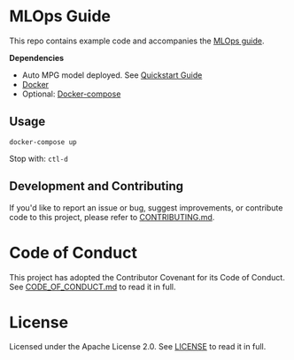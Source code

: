 # MLOps Guide

This repo contains example code and accompanies the [MLOps guide](https://api-docs.datarobot.com/docs/mlops-guide). 

**Dependencies**
* Auto MPG model deployed. See [Quickstart Guide](https://api-docs.datarobot.com/docs/quickstart-guide)
* [Docker](https://docs.docker.com/get-docker/)
* Optional: [Docker-compose](https://docs.docker.com/compose/install/)

## Usage

```shell script
docker-compose up
```

Stop with: `ctl-d`

## Development and Contributing

If you'd like to report an issue or bug, suggest improvements, or contribute code to this project, please refer to [CONTRIBUTING.md](CONTRIBUTING.md).


# Code of Conduct

This project has adopted the Contributor Covenant for its Code of Conduct. 
See [CODE_OF_CONDUCT.md](CODE_OF_CONDUCT.md) to read it in full.

# License

Licensed under the Apache License 2.0. 
See [LICENSE](LICENSE) to read it in full.


